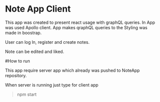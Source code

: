 # Note App Client
This app was created to present react usage with graphQL queries.
In App was used Apollo client. App makes qraphQL queries to the
Styling was made in boostrap.

User can log ln, register and create notes.

Note can be edited and liked.

#How to run

This app require server app which already was pushed to NoteApp repository.

When server is running just type for client app

> npm start


